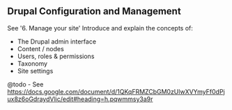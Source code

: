 Drupal Configuration and Management
-----------------------------------

See '6. Manage your site'
Introduce and explain the concepts of:

* The Drupal admin interface
* Content / nodes
* Users, roles & permissions
* Taxonomy
* Site settings

@todo - See https://docs.google.com/document/d/1QKqFRMZCbGM0zUlwXVYmyFf0dPjux8z6oGdraydVlic/edit#heading=h.pqwmmsy3a9r
